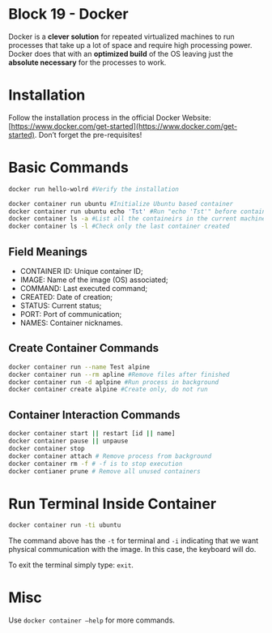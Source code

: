 # Block 19 - Docker

Docker is a **clever solution** for repeated virtualized machines to run processes that take up a lot of space and require high processing power. Docker does that with an **optimized build** of the OS leaving just the **absolute necessary** for the processes to work.

# Installation

Follow the installation process in the official Docker Website: [https://www.docker.com/get-started](https://www.docker.com/get-started). Don’t forget the pre-requisites!

# Basic Commands

```bash
docker run hello-wolrd #Verify the installation

docker container run ubuntu #Initialize Ubuntu based container
docker container run ubuntu echo 'Tst' #Run "echo 'Tst'" before container is finished
docker container ls -a #List all the containeirs in the current machine
docker container ls -l #Check only the last container created
```

## Field Meanings

- CONTAINER ID: Unique container ID;
- IMAGE: Name of the image (OS) associated;
- COMMAND: Last executed command;
- CREATED: Date of creation;
- STATUS: Current status;
- PORT: Port of communication;
- NAMES: Container nicknames.

## Create Container Commands

```bash
docker container run --name Test alpine
docker container run --rm apline #Remove files after finished
docker container run -d aplpine #Run process in background
docker container create alpine #Create only, do not run
```

## Container Interaction Commands

```bash
docker container start || restart [id || name]
docker container pause || unpause
docker container stop
docker container attach # Remove process from background
docker container rm -f # -f is to stop execution
docker contianer prune # Remove all unused containers

```

# Run Terminal Inside Container

```bash
docker container run -ti ubuntu
```

The command above has the `-t` for terminal and `-i` indicating that we want physical communication with the image. In this case, the keyboard will do.

To exit the terminal simply type: `exit`.

# Misc

Use `docker container —help` for more commands.